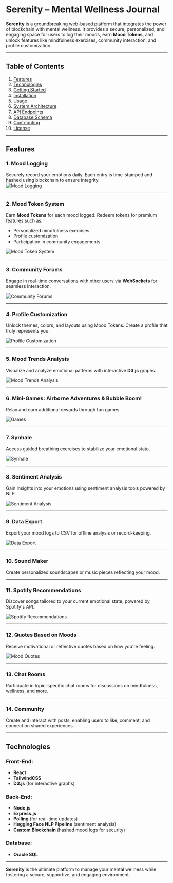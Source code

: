 # Serenity – Mental Wellness Journal

**Serenity** is a groundbreaking web-based platform that integrates the power of blockchain with mental wellness. It provides a secure, personalized, and engaging space for users to log their moods, earn **Mood Tokens**, and unlock features like mindfulness exercises, community interaction, and profile customization.

---

## Table of Contents

1. [Features](#features)  
2. [Technologies](#technologies)  
3. [Getting Started](#getting-started)  
4. [Installation](#installation)  
5. [Usage](#usage)  
6. [System Architecture](#system-architecture)  
7. [API Endpoints](#api-endpoints)  
8. [Database Schema](#database-schema)  
9. [Contributing](#contributing)  
10. [License](#license)  

---

## Features <a name="features"></a>

### 1. Mood Logging  
Securely record your emotions daily. Each entry is time-stamped and hashed using blockchain to ensure integrity.  
![Mood Logging](https://github.com/user-attachments/assets/1ac4da4b-f050-49d4-820d-da0e0143522e)

---

### 2. Mood Token System  
Earn **Mood Tokens** for each mood logged. Redeem tokens for premium features such as:  
- Personalized mindfulness exercises  
- Profile customization  
- Participation in community engagements  

![Mood Token System](https://github.com/user-attachments/assets/13bf3761-db2f-4897-ae80-a3d9174ad9dd)

---

### 3. Community Forums  
Engage in real-time conversations with other users via **WebSockets** for seamless interaction.  

![Community Forums](https://github.com/user-attachments/assets/1229ac25-75a5-4f11-b061-acc9e221621c)

---

### 4. Profile Customization  
Unlock themes, colors, and layouts using Mood Tokens. Create a profile that truly represents you.  

![Profile Customization](https://github.com/user-attachments/assets/3619a3fb-47e4-498e-be11-f5a06223cca0)

---

### 5. Mood Trends Analysis  
Visualize and analyze emotional patterns with interactive **D3.js** graphs.  

![Mood Trends Analysis](https://github.com/user-attachments/assets/f1287b79-30aa-4795-935a-62a36479b273)

---

### 6. Mini-Games: Airborne Adventures & Bubble Boom!  
Relax and earn additional rewards through fun games.  

![Games](https://github.com/user-attachments/assets/cdf92955-58fc-428e-8eb5-6cac4871b8c6)

---

### 7. Synhale  
Access guided breathing exercises to stabilize your emotional state.  

![Synhale](https://github.com/user-attachments/assets/894887f3-af99-4041-bd43-2ba257fe64ab)

---

### 8. Sentiment Analysis  
Gain insights into your emotions using sentiment analysis tools powered by NLP.  

![Sentiment Analysis](https://github.com/user-attachments/assets/d84367a1-56fd-402c-b1be-791e68840463)

---

### 9. Data Export  
Export your mood logs to CSV for offline analysis or record-keeping.  

![Data Export](https://github.com/user-attachments/assets/12aed12d-5210-48b4-a95b-7f7f65c56cb2)

---

### 10. Sound Maker  
Create personalized soundscapes or music pieces reflecting your mood.  

---

### 11. Spotify Recommendations  
Discover songs tailored to your current emotional state, powered by Spotify's API.  

![Spotify Recommendations](https://github.com/user-attachments/assets/19c5248b-973d-4640-8586-c4cbecada1dd)

---

### 12. Quotes Based on Moods  
Receive motivational or reflective quotes based on how you're feeling.  

![Mood Quotes](https://github.com/user-attachments/assets/976063a2-1665-446c-b003-e6896e6b32a5)

---

### 13. Chat Rooms  
Participate in topic-specific chat rooms for discussions on mindfulness, wellness, and more.  

---

### 14. Community  
Create and interact with posts, enabling users to like, comment, and connect on shared experiences.  

---

## Technologies <a name="technologies"></a>

### Front-End:  
- **React**  
- **TailwindCSS**  
- **D3.js** (for interactive graphs)  

### Back-End:  
- **Node.js**  
- **Express.js**  
- **Polling** (for real-time updates)  
- **Hugging Face NLP Pipeline** (sentiment analysis)  
- **Custom Blockchain** (hashed mood logs for security)  

### Database:  
- **Oracle SQL**  

---

**Serenity** is the ultimate platform to manage your mental wellness while fostering a secure, supportive, and engaging environment.
